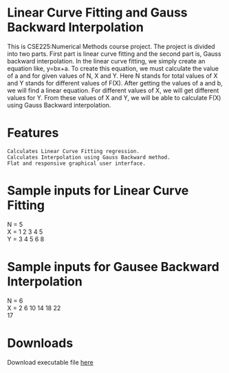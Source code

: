 # Linear Curve Fitting and Gauss Backward Interpolation

This is CSE225:Numerical Methods course project. The project is divided into two parts. First part is linear curve fitting and the second part is, Gauss backward interpolation.  In the linear curve fitting, we simply create an equation like, y=bx+a. To create this equation, we must calculate the value of a and for given values of N, X and Y. Here N stands for total values of X and Y stands for different values of F(X). After getting the values of a and b, we will find a linear equation. For different values of X, we will get different values for Y. From these values of X and Y, we will be able to calculate F(X) using Gauss Backward interpolation. 

# Features

    Calculates Linear Curve Fitting regression.
    Calculates Interpolation using Gauss Backward method.
    Flat and responsive graphical user interface.
    
# Sample inputs for Linear Curve Fitting 

  N = 5 <br>
  X = 1 2 3 4 5 <br>
  Y = 3 4 5 6 8 <br>
  
 # Sample inputs for Gausee Backward Interpolation
 
  N = 6 <br>
  X = 2 6 10 14 18 22 <br>
  17 <br>
  
# Downloads
Download executable file <a><a href="https://github.com/mjtbasif/CurveFitting-Interpolation/tree/master/numeric/bin/Debug/numeric.exe">here</a></b>
